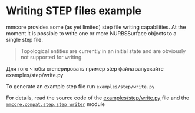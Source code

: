 # Writing STEP files example


mmcore provides some (as yet limited) step file writing capabilities. At the moment it is possible to write one or more NURBSSurface objects to a single step file. 

> Topological entities are currently in an initial state and are obviously not supported for writing.

Для того чтобы сгенерировать пример step файла запускайте examples/step/write.py

To generate an example step file run `examples/step/write.py`

For details, read the source code of the [examples/step/write.py](../../examples/step/write.py) file and the [`mmcore.compat.step.step_writer`](../../mmcore/compat/step/step_writer.py) module